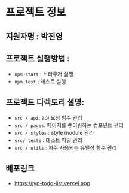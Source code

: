 # 프로젝트 정보

## 지원자명 : 박진영

## 프로젝트 실행방법 :
- `npm start` : 브라우저 실행
- `npm test` : 테스트 실행

## 프로젝트 디렉토리 설명:
- `src / api`: api 요청 함수 관리
- `src / pages`: 페이지를 렌더링하는 컴포넌트 관리
- `src / styles` : style module 관리
- `src/ tests` : 테스트 파일 관리
- `src / utils` : 자주 사용되는 유틸성 함수 관리

## 배포링크
- https://jyp-todo-list.vercel.app